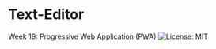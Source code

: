 # Text-Editor
Week 19: Progressive Web Application (PWA)
![License: MIT](<https://img.shields.io/badge/License-MIT-yellow.svg>)

